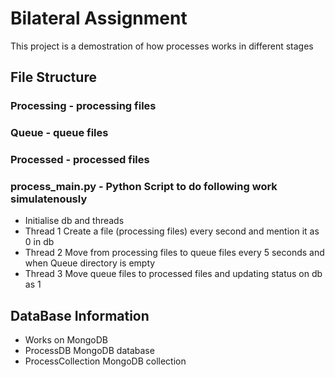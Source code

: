 # Bilateral Assignment
This project is a demostration of how processes works in different stages

## File Structure
### Processing  - processing files
### Queue       - queue files
### Processed   - processed files
### process_main.py - Python Script to do following work simulatenously

- Initialise db and threads
- Thread 1 Create a file (processing files) every second and mention it as 0 in db
- Thread 2 Move from processing files to queue files every 5 seconds and when Queue directory is empty
- Thread 3 Move queue files to processed files and updating status on db as 1

## DataBase Information
- Works on MongoDB
- ProcessDB MongoDB database
- ProcessCollection MongoDB collection 
